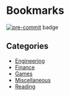 # Bookmarks

[![pre-commit](https://img.shields.io/badge/pre--commit-enabled-brightgreen?logo=pre-commit&logoColor=white)](https://github.com/pre-commit/pre-commit)
badge


## Categories

- [Engineering](/Engineering.md)
- [Finance](/Finance.md)
- [Games](/Games.md)
- [Miscellaneous](/Miscellaneous.md)
- [Reading](/Reading.md)
